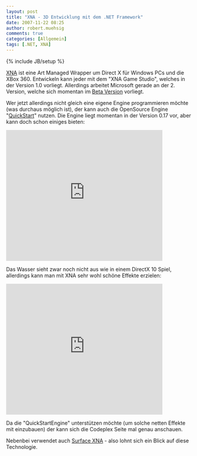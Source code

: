 ```yaml
---
layout: post
title: "XNA - 3D Entwicklung mit dem .NET Framework"
date: 2007-11-22 08:25
author: robert.muehsig
comments: true
categories: [Allgemein]
tags: [.NET, XNA]
---
```

{% include JB/setup %}
<p><a href="http://de.wikipedia.org/wiki/XNA_%28Microsoft%29">XNA</a> ist eine Art Managed Wrapper um Direct X für Windows PCs und die XBox 360. Entwickeln kann jeder mit dem "XNA Game Studio", welches in der Version 1.0 vorliegt. Allerdings arbeitet Microsoft gerade an der 2. Version, welche sich momentan im <a href="http://creators.xna.com/beta/betahome.aspx">Beta Version</a> vorliegt.</p> <p>Wer jetzt allerdings nicht gleich eine eigene Engine programmieren möchte (was durchaus möglich ist), der kann auch die OpenSource Engine "<a href="http://www.codeplex.com/QuickStartEngine">QuickStart</a>" nutzen. Die Engine liegt momentan in der Version 0.17 vor, aber kann doch schon einiges bieten:</p> <p><embed src="http://www.youtube.com/v/Jd_cC6AANes&amp;rel=1" width="425" height="355" type="application/x-shockwave-flash" wmode="transparent"></p> <p>Das Wasser sieht zwar noch nicht aus wie in einem DirectX 10 Spiel, allerdings kann man mit XNA sehr wohl schöne Effekte erzielen:</p> <p><embed src="http://www.youtube.com/v/GnVw9GA2wZg&amp;rel=1" width="425" height="355" type="application/x-shockwave-flash" wmode="transparent"></p> <p>Da die "QuickStartEngine" unterstützen möchte (um solche netten Effekte mit einzubauen) der kann sich die Codeplex Seite mal genau anschauen.</p> <p>Nebenbei verwendet auch <a href="http://blogs.msdn.com/surface/archive/2007/11/06/development-frameworks.aspx">Surface XNA</a> - also lohnt sich ein Blick auf diese Technologie.</p></embed>

